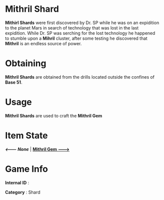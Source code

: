 # Mithril Shard

**Mithirl Shards** were first discovered by Dr. SP while he was on an expidition to the planet Mars in search of technology that was lost in the last expidition. While Dr. SP was serching for the lost technology he happened to stumble upon a **Mihril** cluster, after some testing he discovered that **Mithril** is an endless source of power.

# Obtaining

**Mithril Shards** are obtained from the drills located outside the confines of **Base 51**.

# Usage

**Mithril Shards** are used to craft the **Mithril Gem**


# Item State

***<--- None***       | [**Mithril Gem --->**](https://github.com/AlphaMC0/Lone-Martian/blob/main/Gems/Mithril%20Gem.md)

# Game Info

**Internal ID** : 

**Category** : Shard

